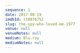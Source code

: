 ```yaml
---
sequence: 1
date: 2017-08-19
imdbId: tt0076752
slug: the-spy-who-loved-me-1977
venue: null
venueNotes: null
medium: Blu-ray
mediumNotes: null
---
```


